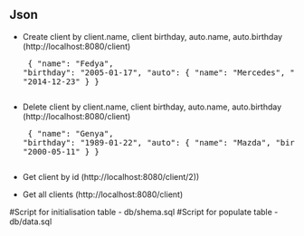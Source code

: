 ## Json 
- Create client by client.name, client birthday, auto.name, auto.birthday (http://localhost:8080/client) <pre> 
{
    "name": "Fedya",
    "birthday": "2005-01-17",
    "auto": {
        "name": "Mercedes",
        "birthday": "2014-12-23"
    }
}
- Delete client by client.name, client birthday, auto.name, auto.birthday (http://localhost:8080/client)<pre>
{
    "name": "Genya",
    "birthday": "1989-01-22",
    "auto": {
        "name": "Mazda",
        "birthday": "2000-05-11"
    }
}

- Get client by id (http://localhost:8080/client/2))

- Get all clients (http://localhost:8080/client)

#Script for initialisation table - db/shema.sql
#Script for populate table - db/data.sql